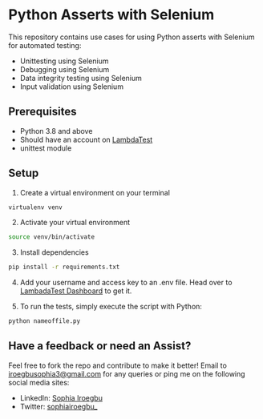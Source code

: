 # Python Asserts with Selenium

This repository contains use cases for using Python asserts with Selenium for automated testing:
- Unittesting using Selenium
- Debugging using Selenium
- Data integrity testing using Selenium
- Input validation using Selenium

## Prerequisites

- Python 3.8 and above
- Should have an account on [LambdaTest](https://www.lambdatest.com)
- unittest module

## Setup

1. Create a virtual environment on your terminal

```python
virtualenv venv
```
2. Activate your virtual environment
```bash
source venv/bin/activate
```

3. Install dependencies
```bash
pip install -r requirements.txt
```

4. Add your username and access key to an .env file. Head over to [LambadaTest Dashboard](https://accounts.lambdatest.com/security) to get it. 


5. To run the tests, simply execute the script with Python:


```bash
python nameoffile.py
```


## Have a feedback or need an Assist?

Feel free to fork the repo and contribute to make it better! Email to [iroegbusophia3@gmail.com](iroegbsophia3@gmail.com) for any queries or ping me on the following social media sites:

- LinkedIn: [Sophia Iroegbu](https://www.linkedin.com/m/in/sophia-iroegbu)
- Twitter: [sophiairoegbu_](https://twitter.com/sophiairoegbu_)